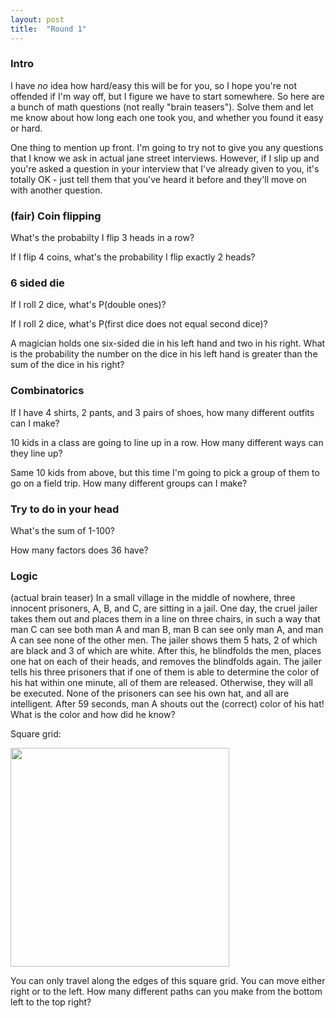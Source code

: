 ```yaml
---
layout: post
title:  "Round 1"
---
```


### Intro ###

I have *no* idea how hard/easy this will be for you, so I hope you're not offended if I'm way off, but I figure we have to start somewhere.  So here are a bunch of math questions (not really "brain teasers").  Solve them and let me know about how long each one took you, and whether you found it easy or hard.

One thing to mention up front.  I'm going to try not to give you any questions that I know we ask in actual jane street interviews.  However, if I slip up and you're asked a question in your interview that I've already given to you, it's totally OK - just tell them that you've heard it before and they'll move on with another question.

### (fair) Coin flipping ###

What's the probabilty I flip 3 heads in a row?

If I flip 4 coins, what's the probability I flip exactly 2 heads?

### 6 sided die ###

If I roll 2 dice, what's P(double ones)?

If I roll 2 dice, what's P(first dice does not equal second dice)?

A magician holds one six-sided die in his left hand and two in his right. What is the probability the number on the dice in his left hand is greater than the sum of the dice in his right?

### Combinatorics ###

If I have 4 shirts, 2 pants, and 3 pairs of shoes, how many different outfits can I make?

10 kids in a class are going to line up in a row.  How many different ways can they line up?

Same 10 kids from above, but this time I'm going to pick a group of them to go on a field trip.  How many different groups can I make?

### Try to do in your head ###

What's the sum of 1-100?

How many factors does 36 have?

### Logic ###

(actual brain teaser)
In a small village in the middle of nowhere, three innocent prisoners, A, B, and C, are sitting in a jail. One day, the cruel jailer takes them out and places them in a line on three chairs, in such a way that man C can see both man A and man B, man B can see only man A, and man A can see none of the other men. The jailer shows them 5 hats, 2 of which are black and 3 of which are white. After this, he blindfolds the men, places one hat on each of their heads, and removes the blindfolds again. The jailer tells his three prisoners that if one of them is able to determine the color of his hat within one minute, all of them are released. Otherwise, they will all be executed. None of the prisoners can see his own hat, and all are intelligent. After 59 seconds, man A shouts out the (correct) color of his hat! What is the color and how did he know?

Square grid:

<img src="{{ site.url }}{{ site.baseurl }}/assets/square-grid.png" style="width:350px"/>

You can only travel along the edges of this square grid.  You can move either right or to the left.  How many different paths can you make from the bottom left to the top right?




